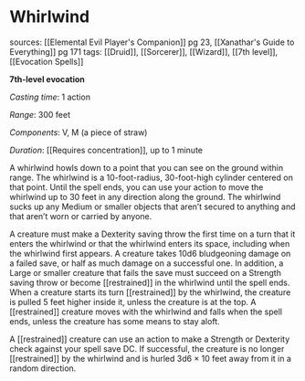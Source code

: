 # Whirlwind
sources: [[Elemental Evil Player's Companion]] pg 23, [[Xanathar's Guide to Everything]] pg 171
tags: [[Druid]], [[Sorcerer]], [[Wizard]], [[7th level]], [[Evocation Spells]]

**7th-level evocation**

*Casting time*: 1 action

*Range*: 300 feet

*Components*: V, M (a piece of straw)

*Duration*: [[Requires concentration]], up to 1 minute

A whirlwind howls down to a point that you can see on the ground within range. The whirlwind is a 10-foot-radius, 30-foot-high cylinder centered on that point. Until the spell ends, you can use your action to move the whirlwind up to 30 feet in any direction along the ground. The whirlwind sucks up any Medium or smaller objects that aren’t secured to anything and that aren’t worn or carried by anyone.

A creature must make a Dexterity saving throw the first time on a turn that it enters the whirlwind or that the whirlwind enters its space, including when the whirlwind first appears. A creature takes 10d6 bludgeoning damage on a failed save, or half as much damage on a successful one. In addition, a Large or smaller creature that fails the save must succeed on a Strength saving throw or become [[restrained]] in the whirlwind until the spell ends. When a creature starts its turn [[restrained]] by the whirlwind, the creature is pulled 5 feet higher inside it, unless the creature is at the top. A [[restrained]] creature moves with the whirlwind and falls when the spell ends, unless the creature has some means to stay aloft.

A [[restrained]] creature can use an action to make a Strength or Dexterity check against your spell save DC. If successful, the creature is no longer [[restrained]] by the whirlwind and is hurled 3d6 × 10 feet away from it in a random direction.
